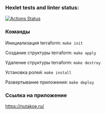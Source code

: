 ### Hexlet tests and linter status:
[![Actions Status](https://github.com/koshev2t/devops-for-programmers-project-77/actions/workflows/hexlet-check.yml/badge.svg)](https://github.com/koshev2t/devops-for-programmers-project-77/actions)

### Команды

Инициализация terraform: `make init`

Создание структуры terraform: `make apply`

Удаление структуры terraform: `make destroy`

Установка ролей: `make install`

Развертывание приложения: `make deploy`

### Ссылка на приложение

https://nutakoe.ru/